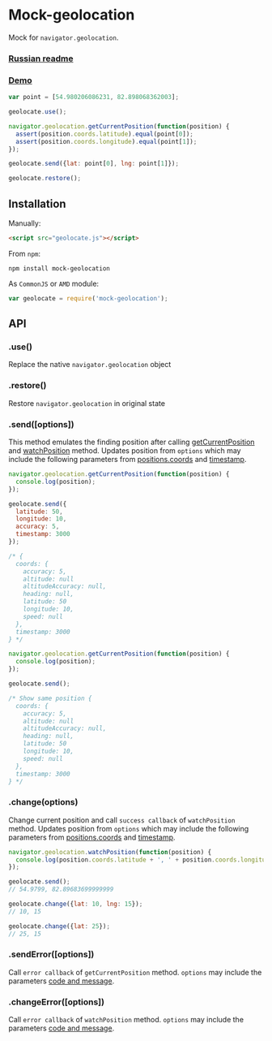 # Mock-geolocation
Mock for ```navigator.geolocation```.

### [Russian readme](https://github.com/2gis/mock-geolocation/blob/master/README_RU.md) ###

### [Demo](http://2gis.github.io/mock-geolocation/) ###

```javascript
var point = [54.980206086231, 82.898068362003];

geolocate.use();

navigator.geolocation.getCurrentPosition(function(position) {
  assert(position.coords.latitude).equal(point[0]);
  assert(position.coords.longitude).equal(point[1]);
});

geolocate.send({lat: point[0], lng: point[1]});

geolocate.restore();
```
## Installation
Manually:
```html
<script src="geolocate.js"></script>
```
From ```npm```:
```
npm install mock-geolocation
```
As ```CommonJS``` or ```AMD``` module:
```javascript
var geolocate = require('mock-geolocation');
```
## API
### .use()
Replace the native ```navigator.geolocation``` object
### .restore()
Restore ```navigator.geolocation``` in original state
### .send([options])
This method emulates the finding position after calling [getCurrentPosition](https://developer.mozilla.org/en-US/docs/Web/API/Geolocation.getCurrentPosition) and [watchPosition](https://developer.mozilla.org/en-US/docs/Web/API/Geolocation.watchPosition) method.
Updates position from ```options``` which may include the following parameters from [positions.coords](https://developer.mozilla.org/en-US/docs/Web/API/Coordinates) and [timestamp](https://developer.mozilla.org/en-US/docs/Web/API/Position.timestamp).
```javascript
navigator.geolocation.getCurrentPosition(function(position) {
  console.log(position);
});

geolocate.send({
  latitude: 50,
  longitude: 10,
  accuracy: 5,
  timestamp: 3000
});

/* {
  coords: {
    accuracy: 5,
    altitude: null
    altitudeAccuracy: null,
    heading: null,
    latitude: 50
    longitude: 10,
    speed: null
  },
  timestamp: 3000
} */

navigator.geolocation.getCurrentPosition(function(position) {
  console.log(position);
});

geolocate.send();

/* Show same position {
  coords: {
    accuracy: 5,
    altitude: null
    altitudeAccuracy: null,
    heading: null,
    latitude: 50
    longitude: 10,
    speed: null
  },
  timestamp: 3000
} */
```
### .change(options)
Change current position and call ```success callback``` of ```watchPosition``` method.
Updates position from ```options``` which may include the following parameters from [positions.coords](https://developer.mozilla.org/en-US/docs/Web/API/Coordinates) and [timestamp](https://developer.mozilla.org/en-US/docs/Web/API/Position.timestamp).
```javascript
navigator.geolocation.watchPosition(function(position) {
  console.log(position.coords.latitude + ', ' + position.coords.longitude);
});

geolocate.send();
// 54.9799, 82.89683699999999

geolocate.change({lat: 10, lng: 15});
// 10, 15

geolocate.change({lat: 25});
// 25, 15
```
### .sendError([options])
Call ```error callback``` of ```getCurrentPosition``` method.
```options``` may include the parameters [code and message](https://developer.mozilla.org/en-US/docs/Web/API/PositionError).
### .changeError([options])
Call ```error callback``` of ```watchPosition``` method.
```options``` may include the parameters [code and message](https://developer.mozilla.org/en-US/docs/Web/API/PositionError).
